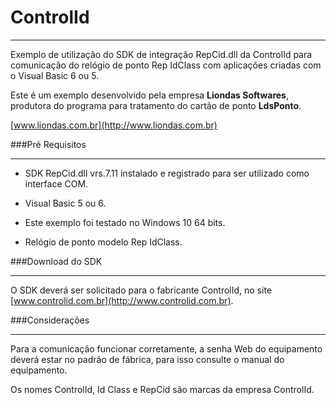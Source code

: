 ﻿# ControlId

---

Exemplo de utilização do SDK de integração RepCid.dll da ControlId para comunicação do relógio de ponto Rep IdClass com aplicações criadas com o Visual Basic 6 ou 5.

Este é um exemplo desenvolvido pela empresa __Liondas Softwares__, produtora do programa para tratamento do cartão de ponto __LdsPonto__.
 
[www.liondas.com.br](http://www.liondas.com.br)

###Pré Requisitos

---

- SDK RepCid.dll vrs.7.11 instalado e registrado para ser utilizado como interface COM.

- Visual Basic 5 ou 6.

- Este exemplo foi testado no Windows 10 64 bits. 

- Relógio de ponto modelo Rep IdClass.

###Download do SDK

---

O SDK deverá ser solicitado para o fabricante ControlId, no site [www.controlid.com.br](http://www.controlid.com.br).

###Considerações

---

Para a comunicação funcionar corretamente, a senha Web do equipamento deverá estar no padrão de fábrica, para isso consulte o manual do equipamento.

Os nomes ControlId, Id Class e RepCid são marcas da empresa ControlId.
